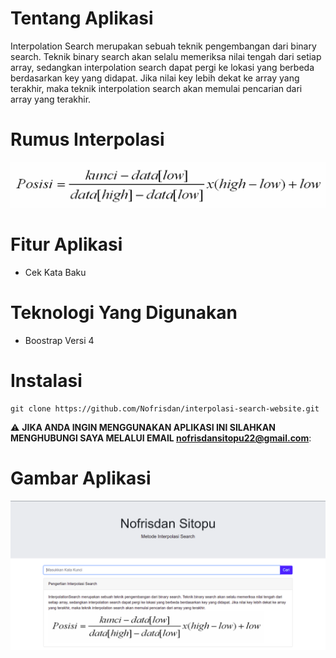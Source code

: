 # Tentang Aplikasi 
Interpolation Search merupakan sebuah teknik pengembangan dari binary search. Teknik binary search akan selalu memeriksa nilai tengah dari setiap array, sedangkan interpolation search dapat pergi ke lokasi yang berbeda berdasarkan key yang didapat. Jika nilai key lebih dekat ke array yang terakhir, maka teknik interpolation search akan memulai pencarian dari array yang terakhir.

# Rumus Interpolasi
<img src="rm.png">


# Fitur Aplikasi
<ul>
<li>Cek Kata Baku </li>

</ul>

# Teknologi Yang Digunakan
<ul>
<li>Boostrap Versi 4</li>
</ul>


# Instalasi 
```
git clone https://github.com/Nofrisdan/interpolasi-search-website.git
```
:warning: **JIKA ANDA INGIN MENGGUNAKAN APLIKASI INI SILAHKAN MENGHUBUNGI SAYA MELALUI EMAIL nofrisdansitopu22@gmail.com**:

# Gambar Aplikasi
<img src="img.png" >





